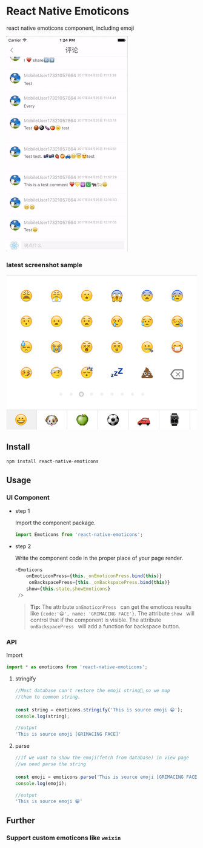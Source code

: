 # React Native Emoticons
react native emoticons component, including emoji

![emoticons](docs/emoticons.gif)

### latest screenshot sample
![emoticons](docs/sample.png )

<!--![Markdown](http://i2.muimg.com/1949/cda818de0596cd04.gif)-->
## Install

```js
npm install react-native-emoticons
```

## Usage

### UI Component

- step 1

	Import the component package.
	
	```js
	import Emoticons from 'react-native-emoticons';
	```
- step 2

	Write the component code in the proper place of your page render.
	
	```js
	<Emoticons
        onEmoticonPress={this._onEmoticonPress.bind(this)}
		 onBackspacePress={this._onBackspacePress.bind(this)}
        show={this.state.showEmoticons}
     />
	```
	> **Tip:**  The attribute `onEmoticonPress ` can get the emoticos results like `{code:'😁', name: 'GRIMACING FACE'}`. The attribute `show ` will control that if the component is visible.  The attribute `onBackspacePress ` will add a function for backspace button. 
	
### API

Import

```js
import * as emoticons from 'react-native-emoticons';
```

1. stringify
	
	```js
	//Most database can't restore the emoji string😤,so we map 
	//them to common string.
	
	const string = emoticons.stringify('This is source emoji 😁');
	console.log(string);
	```
	```js
	//output
	'This is source emoji [GRIMACING FACE]'
	```
	
2. parse

	```js
	//If we want to show the emoji(fetch from database) in view page
	//we need parse the string
	
	const emoji = emoticons.parse('This is source emoji [GRIMACING FACE]');
	console.log(emoji);
	```
	```js
	//output
	'This is source emoji 😁'
	```

## Further
	
###	Support custom emoticons like `weixin`
